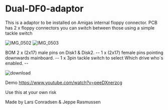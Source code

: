 # Dual-DF0-adaptor

This is a adaptor to be installed on Amigas internal floppy connector.
PCB has 2 x floppy connectors
you can switch between those using a simple tackle switch


![IMG_0502](https://github.com/ConradsenDK/Dual-DF0-adaptor/assets/49607875/40e4e361-f59c-4b62-987b-77d820f07718)
![IMG_0503](https://github.com/ConradsenDK/Dual-DF0-adaptor/assets/49607875/95339d46-a49d-4583-ba06-a87ed2d68f45)


BOM
2 x (2x17) male pins on Disk1 & Disk2. --
1 x (2x17) female pins pointing downwards mainboard. --
1 x 3pin tackle switch to select Which drive who´s enabled. --

![download](https://github.com/ConradsenDK/Dual-DF0-adaptor/assets/49607875/e4dccd05-f448-4862-a1c9-ffc147220733)

Demo
https://www.youtube.com/watch?v=peeDXnerzcg





Use this at your own risk

Made by
Lars Conradsen & Jeppe Rasmussen
